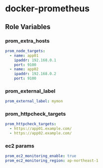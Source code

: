 # docker-prometheus

## Role Variables

### prom_extra_hosts

```yml
prom_node_targets:
  - name: app01
    ipaddr: 192.168.0.1
    port: 9100
  - name: app02
    ipaddr: 192.168.0.2
    port: 9100
```

### prom_external_label

```yml
prom_external_label: mymon
```

### prom_httpcheck_targets

```yml
prom_httpcheck_targets:
  - https://app01.example.com/
  - https://app02.example.com/
```

### ec2 params

```yml
prom_ec2_monitoring_enable: true
prom_ec2_monitoring_region: ap-northeast-1
```
